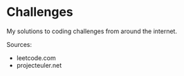 # Challenges
My solutions to coding challenges from around the internet.

Sources: 
- leetcode.com
- projecteuler.net

